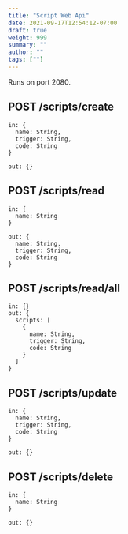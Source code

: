 ```yaml
---
title: "Script Web Api"
date: 2021-09-17T12:54:12-07:00
draft: true
weight: 999
summary: ""
author: ""
tags: [""]
---
```


Runs on port 2080.

## POST /scripts/create

```
in: {
  name: String,
  trigger: String,
  code: String
}

out: {}
```

## POST /scripts/read

```
in: {
  name: String
}

out: {
  name: String,
  trigger: String,
  code: String
}
```

## POST /scripts/read/all

```
in: {}
out: {
  scripts: [
    {
      name: String,
      trigger: String,
      code: String
    }
  ]
}
```

## POST /scripts/update

```
in: {
  name: String,
  trigger: String,
  code: String
}

out: {}
```

## POST /scripts/delete

```
in: {
  name: String
}

out: {}
```
